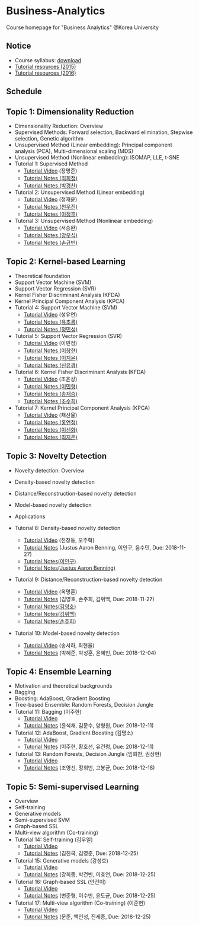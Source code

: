 # Business-Analytics
Course homepage for "Business Analytics" @Korea University

## Notice
* Course syllabus: [download](https://www.dropbox.com/s/wxly1mgrbv4zksf/2018_2_Business%20Analytics.pdf?dl=0)
* [Tutorial resources (2015)](https://drive.google.com/open?id=0B0tdfxikEBvtS2hpY3NtMFBfanM)
* [Tutorial resources (2016)](https://drive.google.com/open?id=0B0tdfxikEBvtVnpOdXNKQUd2S2M)

## Schedule
## Topic 1: Dimensionality Reduction
* Dimensionality Reduction: Overview
* Supervised Methods: Forward selection, Backward elimination, Stepwise selection, Genetic algorithm
* Unsupervised Method (Linear embedding): Principal component analysis (PCA), Multi-dimensional scaling (MDS)
* Unsupervised Method (Nonlinear embedding): ISOMAP, LLE, t-SNE
* Tutorial 1: Supervised Method
  * [Tutorial Video](https://www.youtube.com/watch?v=RxoX21j6iV0&list=PLetSlH8YjIfXHbqJmguPdw1H7BmZPy6SS)  (장명준)
  * [Tutorial Notes (최희정)](https://heejeongchoi.github.io/hydejack/2018-10-23-Supervised-Dimension-Reduction/) 
  * [Tutorial Notes (박경찬)](https://pkc9410.github.io/2018/10/18/Supervised-Method.html)
* Tutorial 2: Unsupervised Method (Linear embedding)
  * [Tutorial Video](https://www.youtube.com/watch?v=GSdkR53qXpw&list=PLetSlH8YjIfXHbqJmguPdw1H7BmZPy6SS&index=2) (정재윤)
  * [Tutorial Notes (천우진)](https://wujincheon.github.io/dimensionality/reduction/2018/10/23/welcome-to-jekyll.html)
  * [Tutorial Notes (이정호)](https://ljhz123.github.io/2018/10/22/PCA+MDS.html)
* Tutorial 3: Unsupervised Method (Nonlinear embedding)
  * [Tutorial Video](https://www.youtube.com/watch?v=iPCZD9Uh5ps&index=2&list=PLetSlH8YjIfXHbqJmguPdw1H7BmZPy6SS) (서승완)
  * [Tutorial Notes (양우식)](https://woosikyang.github.io/)
  * [Tutorial Notes (손규빈)](https://gyubin.github.io/ml/2018/10/26/non-linear-embedding)
  
## Topic 2: Kernel-based Learning
* Theoretical foundation
* Support Vector Machine (SVM)
* Support Vector Regression (SVR)
* Kernel Fisher Discriminant Analysis (KFDA)
* Kernel Principal Component Analysis (KPCA)
* Tutorial 4: Support Vector Machine (SVM)
  * [Tutorial Video](https://www.youtube.com/watch?v=x8zXUnQ-Xak&list=PLetSlH8YjIfXHbqJmguPdw1H7BmZPy6SS&index=4) (성유연)
  * [Tutorial Notes (유초롱)](https://zernes.github.io/SVM/)
  * [Tutorial Notes (정민성)](https://ms930.github.io/)
* Tutorial 5: Support Vector Regression (SVR)
  * [Tutorial Video](https://www.youtube.com/watch?v=zlv2s_mKdb4&index=5&list=PLetSlH8YjIfXHbqJmguPdw1H7BmZPy6SS) (이민정)
  * [Tutorial Notes (이창현)](https://changhyun-lee.github.io/example/Support-Vector-Machine)
  * [Tutorial Notes (이지윤)](https://leejiyoon52.github.io/Support-Vecter-Regression/)
  * [Tutorial Notes (신유경)](https://abi22yk.github.io/2018/11/20/SVR.html)
* Tutorial 6: Kernel Fisher Discriminant Analysis (KFDA)
  * [Tutorial Video](https://www.youtube.com/watch?v=xYZzVCi_uSc&list=PLetSlH8YjIfXHbqJmguPdw1H7BmZPy6SS&index=6) (조윤상)
  * [Tutorial Notes (이민형)](https://inoutro.github.io/2018/11/19/Kernel-Fisher-Discriminant-Analysis.html)
  * [Tutorial Notes (송재승)](https://jassong.github.io/kernel/machinelearning/lda/businessanalytics-post/)
  * [Tutorial Notes (조수희)](https://suhee05.github.io/fisher-discriminant/)
* Tutorial 7: Kernel Principal Component Analysis (KPCA)
  * [Tutorial Video](https://www.youtube.com/watch?v=A30AFijdj4E&list=PLetSlH8YjIfXHbqJmguPdw1H7BmZPy6SS&index=7) (채선율)
  * [Tutorial Notes (홍연정)](https://yeonjunghong.github.io/KernelPrincipalComponentAnalysis/)
  * [Tutorial Notes (이선화)](https://seonhwalee.github.io/machinelearning/2018-11-29-kernel-pca/)
  * [Tutorial Notes (최지은)](https://jieunchoi1120.github.io/2018/Kernel-PCA/)
  
## Topic 3: Novelty Detection
* Novelty detection: Overview
* Density-based novelty detection
* Distance/Reconstruction-based novelty detection
* Model-based novelty detection
* Applications
* Tutorial 8: Density-based novelty detection
  * [Tutorial Video](https://www.youtube.com/watch?v=pvBVTbda_cQ&list=PLetSlH8YjIfXHbqJmguPdw1H7BmZPy6SS&index=8) (전창동, 오주혁)
  * [Tutorial Notes]() (Justus Aaron Benning, 이인구, 음수민, Due: 2018-11-27)
  * [Tutorial Notes(이인구)](https://demiust.github.io/general/2018/11/26/Density-based_Novelty_Detection/)
  * [Tutorial Notes(Justus Aaron Benning)](https://benningjustus.github.io/Density_Based_ND/)
  
* Tutorial 9: Distance/Reconstruction-based novelty detection
  * [Tutorial Video](https://www.youtube.com/watch?v=3-fp2_mmUHs&index=9&list=PLetSlH8YjIfXHbqJmguPdw1H7BmZPy6SS) (옥명훈)
  * [Tutorial Notes]() (김영호, 손주희, 김위백, Due: 2018-11-27)
  * [Tutorial Notes(김영호)](https://dog-k.github.io/Distance_Reconstruction-based-novelty-detection/)
  * [Tutorial Notes(김위백)](https://ba-post-2018.github.io/general/2018/10/26/example-post-three/)
  * [Tutorial Notes(손주희)](https://almond-hater.github.io/2018/distance-reconstruction-based-ND/)

* Tutorial 10: Model-based novelty detection
  * [Tutorial Video](https://www.youtube.com/watch?v=g9NzTHhSsKg&list=PLetSlH8YjIfXHbqJmguPdw1H7BmZPy6SS&index=10) (송서하, 최현율)
  * [Tutorial Notes]() (박혜준, 박성훈, 윤혜빈, Due: 2018-12-04)
  
## Topic 4: Ensemble Learning
* Motivation and theoretical backgrounds
* Bagging
* Boosting: AdaBoost, Gradient Boosting
* Tree-based Ensemble: Random Forests, Decision Jungle
* Tutorial 11: Bagging (이주한)
  * [Tutorial Video](https://www.youtube.com/watch?v=vj25ynW7vJk&list=PLetSlH8YjIfXHbqJmguPdw1H7BmZPy6SS&index=11)
  * [Tutorial Notes]() (윤석채, 김문수, 양형원, Due: 2018-12-11)
* Tutorial 12: AdaBoost, Gradient Boosting (김명소)
  * [Tutorial Video](https://www.youtube.com/watch?v=KByuP_e6rGc&list=PLetSlH8YjIfXHbqJmguPdw1H7BmZPy6SS&index=11)
  * [Tutorial Notes]() (이주현, 황호선, 유건령, Due: 2018-12-11)
* Tutorial 13: Random Forests, Decision Jungle (임희찬, 권상현)
  * [Tutorial Video](https://www.youtube.com/watch?v=G01q0iR9aUg&list=PLetSlH8YjIfXHbqJmguPdw1H7BmZPy6SS&index=13)
  * [Tutorial Notes]() (조영선, 정회빈, 고봉균, Due: 2018-12-18)

## Topic 5: Semi-supervised Learning
* Overview
* Self-training
* Generative models
* Semi-supervised SVM
* Graph-based SSL
* Multi-view algorithm (Co-training)
* Tutorial 14: Self-training (김우일)
  * [Tutorial Video](https://www.youtube.com/watch?v=hxymEnvActc&index=14&list=PLetSlH8YjIfXHbqJmguPdw1H7BmZPy6SS)
  * [Tutorial Notes]() (김진국, 김영준, Due: 2018-12-25)
* Tutorial 15: Generative models (강성호)
  * [Tutorial Video](https://www.youtube.com/watch?v=_s-5zIDtUcU&list=PLetSlH8YjIfXHbqJmguPdw1H7BmZPy6SS&index=15)
  * [Tutorial Notes]() (강희종, 박건빈, 이효연, Due: 2018-12-25)
* Tutorial 16: Graph-based SSL (안건이)
  * [Tutorial Video](https://www.youtube.com/watch?v=AKkdONj7jxw&index=16&list=PLetSlH8YjIfXHbqJmguPdw1H7BmZPy6SS)
  * [Tutorial Notes]() (변준형, 이수빈, 윤도균, Due: 2018-12-25)
* Tutorial 17: Multi-view algorithm (Co-training) (이준헌)
  * [Tutorial Video](https://www.youtube.com/watch?v=Uvdu-9t1UYg&index=16&list=PLetSlH8YjIfXHbqJmguPdw1H7BmZPy6SS)
  * [Tutorial Notes]() (문준, 백인성, 진세종, Due: 2018-12-25)
